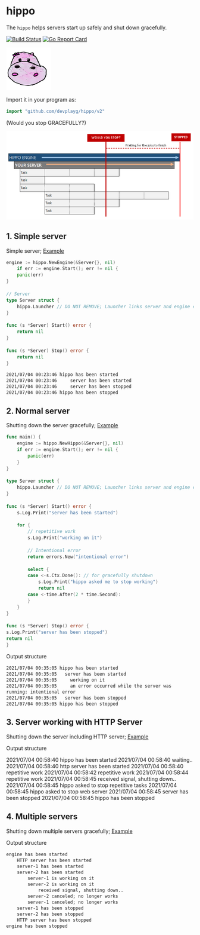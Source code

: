 # hippo

The `hippo` helps servers start up safely and shut down gracefully.

[![Build Status](https://travis-ci.org/devplayg/hippo.svg?branch=master)](https://travis-ci.org/devplayg/hippo)
[![Go Report Card](https://goreportcard.com/badge/github.com/devplayg/hippo)](https://goreportcard.com/report/github.com/devplayg/hippo)

![Hippo](hippo.png)

Import it in your program as:

```go
import "github.com/devplayg/hippo/v2"
```

(Would you stop GRACEFULLY?)

![Image of Yaktocat](would-you-stop.png)

## 1. Simple server 

Simple server;
[Example](https://github.com/devplayg/hippo/blob/master/examples/simple/main.go)

```go
engine := hippo.NewEngine(&Server{}, nil)
    if err := engine.Start(); err != nil {
    panic(err)
}

// Server
type Server struct {
	hippo.Launcher // DO NOT REMOVE; Launcher links server and engine each other.
}

func (s *Server) Start() error {
	return nil
}

func (s *Server) Stop() error {
	return nil
}
```

```
2021/07/04 00:23:46 hippo has been started
2021/07/04 00:23:46     server has been started
2021/07/04 00:23:46     server has been stopped
2021/07/04 00:23:46 hippo has been stopped
```


## 2. Normal server

Shutting down the server gracefully;
[Example](https://github.com/devplayg/hippo/blob/master/examples/normal/main.go) 

```go
func main() {
    engine := hippo.NewHippo(&Server{}, nil)
    if err := engine.Start(); err != nil {
        panic(err)
    }
}

type Server struct {
    hippo.Launcher // DO NOT REMOVE; Launcher links server and engine each other.
}

func (s *Server) Start() error {
    s.Log.Print("server has been started")

    for {
        // repetitive work
        s.Log.Print("working on it")
        
        // Intentional error
        return errors.New("intentional error")
        
        select {
        case <-s.Ctx.Done(): // for gracefully shutdown
            s.Log.Print("hippo asked me to stop working")
            return nil
        case <-time.After(2 * time.Second):
        }
    }
}

func (s *Server) Stop() error {
s.Log.Print("server has been stopped")
return nil
}

```

Output structure

```
2021/07/04 00:35:05 hippo has been started
2021/07/04 00:35:05   server has been started
2021/07/04 00:35:05     working on it
2021/07/04 00:35:05     an error occurred while the server was running: intentional error
2021/07/04 00:35:05   server has been stopped
2021/07/04 00:35:05 hippo has been stopped
```
    
    
## 3. Server working with HTTP Server

Shutting down the server including HTTP server; 
[Example](https://github.com/devplayg/hippo/blob/master/examples/http/main.go)

Output structure

2021/07/04 00:58:40 hippo has been started
2021/07/04 00:58:40    waiting..
2021/07/04 00:58:40    http server has been started
2021/07/04 00:58:40    repetitive work
2021/07/04 00:58:42    repetitive work
2021/07/04 00:58:44    repetitive work
2021/07/04 00:58:45    received signal, shutting down..
2021/07/04 00:58:45    hippo asked to stop repetitive tasks
2021/07/04 00:58:45    hippo asked to stop web server
2021/07/04 00:58:45    server has been stopped
2021/07/04 00:58:45 hippo has been stopped
    
    
## 4. Multiple servers

Shutting down multiple servers gracefully;
[Example](https://github.com/devplayg/hippo/blob/master/examples/multiple/main.go)

Output structure

    engine has been started
        HTTP server has been started
        server-1 has been started
        server-2 has been started
            server-1 is working on it
            server-2 is working on it
                received signal, shutting down..
            server-2 canceled; no longer works
            server-1 canceled; no longer works
        server-1 has been stopped
        server-2 has been stopped
        HTTP server has been stopped
    engine has been stopped
